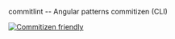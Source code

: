 commitlint -- Angular patterns
commitizen (CLI)


[![Commitizen friendly](https://img.shields.io/badge/commitizen-friendly-brightgreen.svg)](http://commitizen.github.io/cz-cli/)
